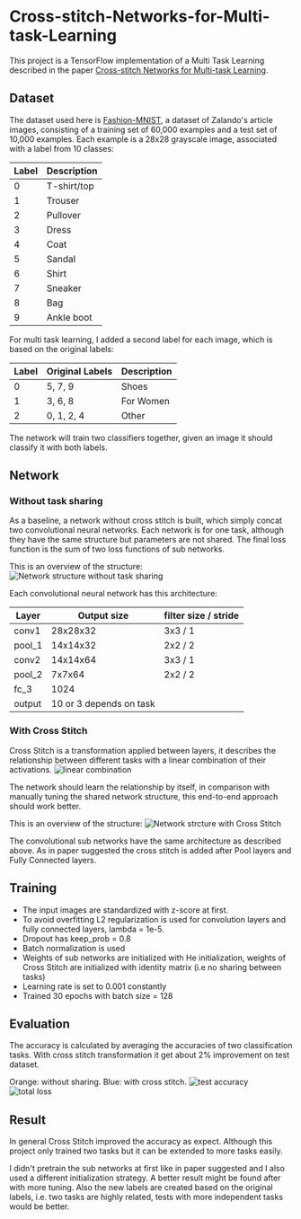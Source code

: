 # Cross-stitch-Networks-for-Multi-task-Learning

This project is a TensorFlow implementation of a Multi Task Learning described in the paper
[Cross-stitch Networks for Multi-task Learning](https://arxiv.org/abs/1604.03539).

## Dataset

The dataset used here is [Fashion-MNIST](https://github.com/zalandoresearch/fashion-mnist), a dataset of Zalando's article images, consisting of a training set of 60,000 examples and a test set of 10,000 examples. Each example is a 28x28 grayscale image, associated with a label from 10 classes:

|Label|Description|
|-----|-----|
|0|T-shirt/top|
|1|Trouser|
|2|Pullover|
|3|Dress|
|4|Coat|
|5|Sandal|
|6|Shirt|
|7|Sneaker|
|8|Bag|
|9|Ankle boot|

For multi task learning, I added a second label for each image, which is based on the original labels:

|Label|Original Labels|Description|
|-----|-----|-----|
|0|5, 7, 9|Shoes|
|1|3, 6, 8|For Women|
|2|0, 1, 2, 4|Other|

The network will train two classifiers together, given an image it should classify it with both labels.

 ## Network
 
 ### Without task sharing
 As a baseline, a network without cross stitch is built, which simply concat two convolutional neural networks. Each network is for one task, although they have the same structure but parameters are not shared. The final loss function is the sum of two loss functions of sub networks.
 
 This is an overview of the structure:
 ![Network structure without task sharing](https://raw.githubusercontent.com/helloyide/Cross-stitch-Networks-for-Multi-task-Learning/master/img/network_without.png)
 
 Each convolutional neural network has this architecture:
 
|Layer|Output size|filter size / stride|
|-----|-----|-----|
|conv1|28x28x32|3x3 / 1|
|pool_1|14x14x32|2x2 / 2|
|conv2|14x14x64|3x3 / 1|
|pool_2|7x7x64|2x2 / 2|
|fc_3|1024||
|output|10 or 3 depends on task||
 
 ### With Cross Stitch
 Cross Stitch is a transformation applied between layers, it describes the relationship between different tasks with a linear combination of their activations. 
 ![linear combination](https://ai2-s2-public.s3.amazonaws.com/figures/2017-08-08/2976605dc3b73377696537291d45f09f1ab1fbf5/3-Figure3-1.png)
 
 The network should learn the relationship by itself, in comparison with manually tuning the shared network structure, this end-to-end approach should work better.
 
 This is an overview of the structure:
 ![Network strcture with Cross Stitch](https://raw.githubusercontent.com/helloyide/Cross-stitch-Networks-for-Multi-task-Learning/master/img/network_with.png)
 
 The convolutional sub networks have the same architecture as described above. As in paper suggested the cross stitch is added after Pool layers and Fully Connected layers.
 
 ## Training
 * The input images are standardized with z-score at first. 
 * To avoid overfitting L2 regularization is used for convolution layers and fully connected layers, lambda = 1e-5. 
 * Dropout has keep_prob = 0.8
 * Batch normalization is used
 * Weights of sub networks are initialized with He initialization, weights of Cross Stitch are initialized with identity matrix (i.e no sharing between tasks)
 * Learning rate is set to 0.001 constantly
 * Trained 30 epochs with batch size = 128  
 
 ## Evaluation
 The accuracy is calculated by averaging the accuracies of two classification tasks. With cross stitch transformation it get about 2% improvement on test dataset.
 
 Orange: without sharing. Blue: with cross stitch.
 ![test accuracy](https://raw.githubusercontent.com/helloyide/Cross-stitch-Networks-for-Multi-task-Learning/master/img/acc_test.png)
 ![total loss](https://raw.githubusercontent.com/helloyide/Cross-stitch-Networks-for-Multi-task-Learning/master/img/total_loss.png)
  
 ## Result
 In general Cross Stitch improved the accuracy as expect. Although this project only trained two tasks but it can be extended to more tasks easily. 
     
 I didn't pretrain the sub networks at first like in paper suggested and I also used a different initialization strategy. A better result might be found after with more tuning. Also the new labels are created based on the original labels, i.e. two tasks are highly related, tests with more independent tasks would be better.
   
